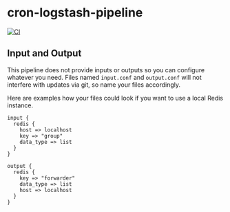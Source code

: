 # cron-logstash-pipeline

[![CI](https://github.com/netways/cron-logstash-pipeline/workflows/Logstash%20Syntax/badge.svg?event=push)](https://github.com/netways/cron-logstash-pipeline/actions?query=workflow%3A%22Logstash+Syntax%22)

## Input and Output ##

This pipeline does not provide inputs or outputs so you can configure whatever you need. Files named `input.conf` and `output.conf` will not interfere with updates via git, so name your files accordingly.

Here are examples how your files could look if you want to use a local Redis instance.

```
input {
  redis {
    host => localhost
    key => "group"
    data_type => list
  }
}

output {
  redis {
    key => "forwarder"
    data_type => list
    host => localhost
  }
}
```
